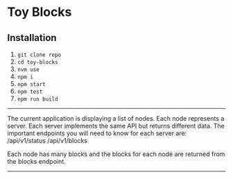 # Toy Blocks

## Installation
1. `git clone repo`
2. `cd toy-blocks`
3. `nvm use`
4. `npm i`
5. `npm start`
6. `npm test`
7. `npm run build`
___

The current application is displaying a list of nodes. Each node represents a server. Each server implements the same API but returns different data. The important endpoints you will need to know for each server are:
/api/v1/status
/api/v1/blocks

Each node has many blocks and the blocks for each node are returned from the blocks endpoint.
___
